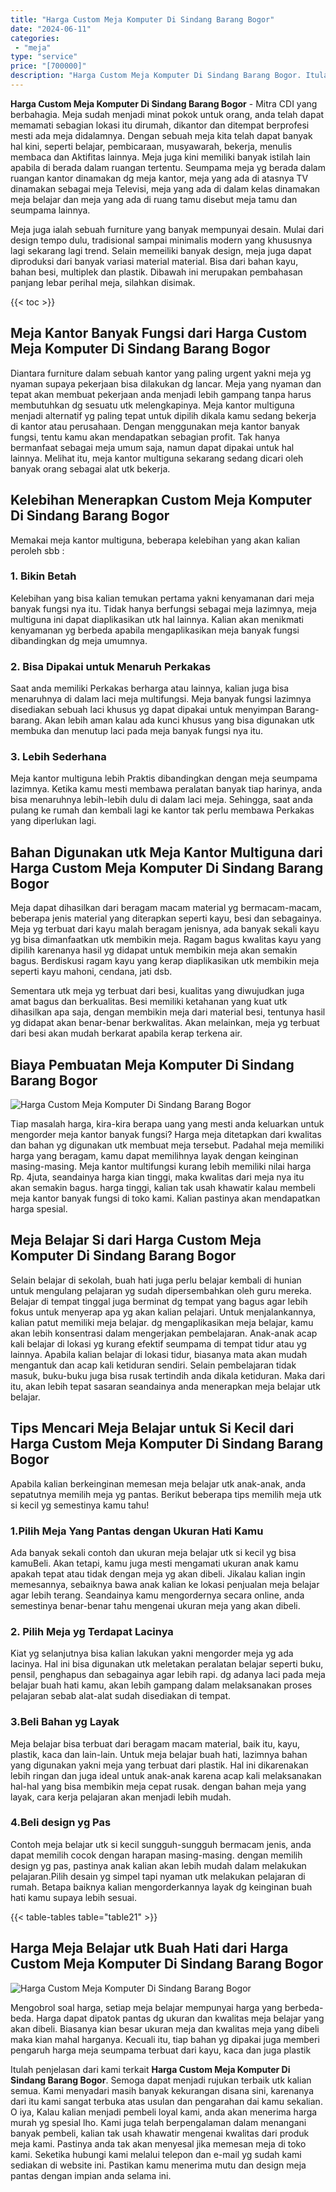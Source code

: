 ```yaml
---
title: "Harga Custom Meja Komputer Di Sindang Barang Bogor"
date: "2024-06-11"
categories:
 - "meja"
type: "service"
price: "[700000]"
description: "Harga Custom Meja Komputer Di Sindang Barang Bogor. Itulah penjelasan dari kami terkait **Harga Custom Meja Komputer Di Sindang Barang Bogor**. Semoga dapat..."
---
```


**Harga Custom Meja Komputer Di Sindang Barang Bogor** - Mitra CDI yang berbahagia. Meja sudah menjadi minat pokok untuk orang, anda telah dapat memamati sebagian lokasi itu dirumah, dikantor dan ditempat berprofesi mesti ada meja didalamnya. Dengan sebuah meja kita telah dapat banyak hal kini, seperti belajar, pembicaraan, musyawarah, bekerja, menulis membaca dan Aktifitas lainnya. Meja juga kini memiliki banyak istilah lain apabila di berada dalam ruangan tertentu. Seumpama meja yg berada dalam ruangan kantor dinamakan dg meja kantor, meja yang ada di atasnya TV dinamakan sebagai meja Televisi, meja yang ada di dalam kelas dinamakan meja belajar dan meja yang ada di ruang tamu disebut meja tamu dan seumpama lainnya.

Meja juga ialah sebuah furniture yang banyak mempunyai desain. Mulai dari design tempo dulu, tradisional sampai minimalis modern yang khususnya lagi sekarang lagi trend. Selain memeiliki banyak design, meja juga dapat diproduksi dari banyak variasi material material. Bisa dari bahan kayu, bahan besi, multiplek dan plastik. Dibawah ini merupakan pembahasan panjang lebar perihal meja, silahkan disimak.

{{< toc >}}

## Meja Kantor Banyak Fungsi dari Harga Custom Meja Komputer Di Sindang Barang Bogor

Diantara furniture dalam sebuah kantor yang paling urgent yakni meja yg nyaman supaya pekerjaan bisa dilakukan dg lancar. Meja yang nyaman dan tepat akan membuat pekerjaan anda menjadi lebih gampang tanpa harus membutuhkan dg sesuatu utk melengkapinya. Meja kantor multiguna menjadi alternatif yg paling tepat untuk dipilih dikala kamu sedang bekerja di kantor atau perusahaan. Dengan menggunakan meja kantor banyak fungsi, tentu kamu akan mendapatkan sebagian profit. Tak hanya bermanfaat sebagai meja umum saja, namun dapat dipakai untuk hal lainnya. Melihat itu, meja kantor multiguna sekarang sedang dicari oleh banyak orang sebagai alat utk bekerja.

## Kelebihan Menerapkan Custom Meja Komputer Di Sindang Barang Bogor

Memakai meja kantor multiguna, beberapa kelebihan yang akan kalian peroleh sbb :

### 1\. Bikin Betah

Kelebihan yang bisa kalian temukan pertama yakni kenyamanan dari meja banyak fungsi nya itu. Tidak hanya berfungsi sebagai meja lazimnya, meja multiguna ini dapat diaplikasikan utk hal lainnya. Kalian akan menikmati kenyamanan yg berbeda apabila mengaplikasikan meja banyak fungsi dibandingkan dg meja umumnya.

### 2\. Bisa Dipakai untuk Menaruh Perkakas

Saat anda memiliki Perkakas berharga atau lainnya, kalian juga bisa menaruhnya di dalam laci meja multifungsi. Meja banyak fungsi lazimnya disediakan sebuah laci khusus yg dapat dipakai untuk menyimpan Barang-barang. Akan lebih aman kalau ada kunci khusus yang bisa digunakan utk membuka dan menutup laci pada meja banyak fungsi nya itu.

### 3\. Lebih Sederhana

Meja kantor multiguna lebih Praktis dibandingkan dengan meja seumpama lazimnya. Ketika kamu mesti membawa peralatan banyak tiap harinya, anda bisa menaruhnya lebih-lebih dulu di dalam laci meja. Sehingga, saat anda pulang ke rumah dan kembali lagi ke kantor tak perlu membawa Perkakas yang diperlukan lagi.

## Bahan Digunakan utk Meja Kantor Multiguna dari Harga Custom Meja Komputer Di Sindang Barang Bogor

Meja dapat dihasilkan dari beragam macam material yg bermacam-macam, beberapa jenis material yang diterapkan seperti kayu, besi dan sebagainya. Meja yg terbuat dari kayu malah beragam jenisnya, ada banyak sekali kayu yg bisa dimanfaatkan utk membikin meja. Ragam bagus kwalitas kayu yang dipilih karenanya hasil yg didapat untuk membikin meja akan semakin bagus. Berdiskusi ragam kayu yang kerap diaplikasikan utk membikin meja seperti kayu mahoni, cendana, jati dsb.

Sementara utk meja yg terbuat dari besi, kualitas yang diwujudkan juga amat bagus dan berkualitas. Besi memiliki ketahanan yang kuat utk dihasilkan apa saja, dengan membikin meja dari material besi, tentunya hasil yg didapat akan benar-benar berkwalitas. Akan melainkan, meja yg terbuat dari besi akan mudah berkarat apabila kerap terkena air.

## Biaya Pembuatan Meja Komputer Di Sindang Barang Bogor

![Harga Custom Meja Komputer Di Sindang Barang Bogor](/images/meja/meja-dewasa-006.jpg)

Tiap masalah harga, kira-kira berapa uang yang mesti anda keluarkan untuk mengorder meja kantor banyak fungsi? Harga meja ditetapkan dari kwalitas dan bahan yg digunakan utk membuat meja tersebut. Padahal meja memiliki harga yang beragam, kamu dapat memilihnya layak dengan keinginan masing-masing. Meja kantor multifungsi kurang lebih memiliki nilai harga Rp. 4juta, seandainya harga kian tinggi, maka kwalitas dari meja nya itu akan semakin bagus. harga tinggi, kalian tak usah khawatir kalau membeli meja kantor banyak fungsi di toko kami. Kalian pastinya akan mendapatkan harga spesial.

## Meja Belajar Si dari Harga Custom Meja Komputer Di Sindang Barang Bogor

Selain belajar di sekolah, buah hati juga perlu belajar kembali di hunian untuk mengulang pelajaran yg sudah dipersembahkan oleh guru mereka. Belajar di tempat tinggal juga berminat dg tempat yang bagus agar lebih fokus untuk menyerap apa yg akan kalian pelajari. Untuk menjalankannya, kalian patut memiliki meja belajar. dg mengaplikasikan meja belajar, kamu akan lebih konsentrasi dalam mengerjakan pembelajaran. Anak-anak acap kali belajar di lokasi yg kurang efektif seumpama di tempat tidur atau yg lainnya. Apabila kalian belajar di lokasi tidur, biasanya mata akan mudah mengantuk dan acap kali ketiduran sendiri. Selain pembelajaran tidak masuk, buku-buku juga bisa rusak tertindih anda dikala ketiduran. Maka dari itu, akan lebih tepat sasaran seandainya anda menerapkan meja belajar utk belajar.

## Tips Mencari Meja Belajar untuk Si Kecil dari Harga Custom Meja Komputer Di Sindang Barang Bogor

Apabila kalian berkeinginan memesan meja belajar utk anak-anak, anda sepatutnya memilih meja yg pantas. Berikut beberapa tips memilih meja utk si kecil yg semestinya kamu tahu!

### 1.Pilih Meja Yang Pantas dengan Ukuran Hati Kamu

Ada banyak sekali contoh dan ukuran meja belajar utk si kecil yg bisa kamuBeli. Akan tetapi, kamu juga mesti mengamati ukuran anak kamu apakah tepat atau tidak dengan meja yg akan dibeli. Jikalau kalian ingin memesannya, sebaiknya bawa anak kalian ke lokasi penjualan meja belajar agar lebih terang. Seandainya kamu mengordernya secara online, anda semestinya benar-benar tahu mengenai ukuran meja yang akan dibeli.

### 2\. Pilih Meja yg Terdapat Lacinya

Kiat yg selanjutnya bisa kalian lakukan yakni mengorder meja yg ada lacinya. Hal ini bisa digunakan utk meletakan peralatan belajar seperti buku, pensil, penghapus dan sebagainya agar lebih rapi. dg adanya laci pada meja belajar buah hati kamu, akan lebih gampang dalam melaksanakan proses pelajaran sebab alat-alat sudah disediakan di tempat.

### 3.Beli Bahan yg Layak

Meja belajar bisa terbuat dari beragam macam material, baik itu, kayu, plastik, kaca dan lain-lain. Untuk meja belajar buah hati, lazimnya bahan yang digunakan yakni meja yang terbuat dari plastik. Hal ini dikarenakan lebih ringan dan juga ideal untuk anak-anak karena acap kali melaksanakan hal-hal yang bisa membikin meja cepat rusak. dengan bahan meja yang layak, cara kerja pelajaran akan menjadi lebih mudah.

### 4.Beli design yg Pas

Contoh meja belajar utk si kecil sungguh-sungguh bermacam jenis, anda dapat memilih cocok dengan harapan masing-masing. dengan memilih design yg pas, pastinya anak kalian akan lebih mudah dalam melakukan pelajaran.Pilih desain yg simpel tapi nyaman utk melakukan pelajaran di rumah. Betapa baiknya kalian mengorderkannya layak dg keinginan buah hati kamu supaya lebih sesuai.

{{< table-tables table="table21" >}}

## Harga Meja Belajar utk Buah Hati dari Harga Custom Meja Komputer Di Sindang Barang Bogor

![Harga Custom Meja Komputer Di Sindang Barang Bogor](/images/meja/meja-anak-005.jpg)

Mengobrol soal harga, setiap meja belajar mempunyai harga yang berbeda-beda. Harga dapat dipatok pantas dg ukuran dan kwalitas meja belajar yang akan dibeli. Biasanya kian besar ukuran meja dan kwalitas meja yang dibeli maka kian mahal harganya. Kecuali itu, tiap bahan yg dipakai juga memberi pengaruh harga meja seumpama terbuat dari kayu, kaca dan juga plastik

Itulah penjelasan dari kami terkait **Harga Custom Meja Komputer Di Sindang Barang Bogor**. Semoga dapat menjadi rujukan terbaik utk kalian semua. Kami menyadari masih banyak kekurangan disana sini, karenanya dari itu kami sangat terbuka atas usulan dan pengarahan dai kamu sekalian. O iya, Kalau kalian menjadi pembeli loyal kami, anda akan menerima harga murah yg spesial lho. Kami juga telah berpengalaman dalam menangani banyak pembeli, kalian tak usah khawatir mengenai kwalitas dari produk meja kami. Pastinya anda tak akan menyesal jika memesan meja di toko kami. Seketika hubungi kami melalui telepon dan e-mail yg sudah kami sediakan di website ini. Pastikan kamu menerima mutu dan design meja pantas dengan impian anda selama ini.
